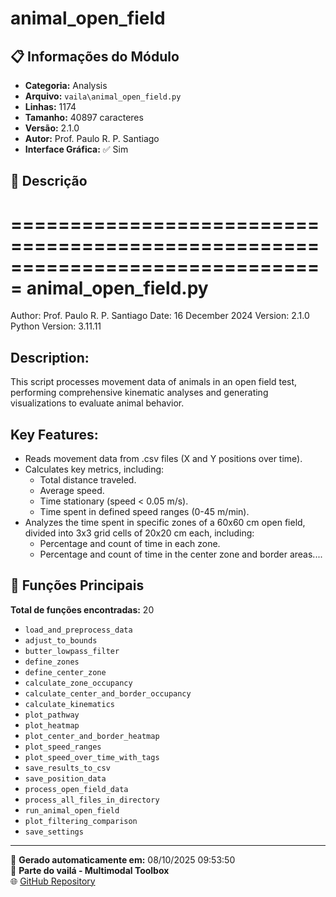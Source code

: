 # animal_open_field

## 📋 Informações do Módulo

- **Categoria:** Analysis
- **Arquivo:** `vaila\animal_open_field.py`
- **Linhas:** 1174
- **Tamanho:** 40897 caracteres
- **Versão:** 2.1.0
- **Autor:** Prof. Paulo R. P. Santiago
- **Interface Gráfica:** ✅ Sim

## 📖 Descrição


===============================================================================
animal_open_field.py
===============================================================================
Author: Prof. Paulo R. P. Santiago
Date: 16 December 2024
Version: 2.1.0
Python Version: 3.11.11

Description:
------------
This script processes movement data of animals in an open field test, performing
comprehensive kinematic analyses and generating visualizations to evaluate animal behavior.

Key Features:
-------------
- Reads movement data from .csv files (X and Y positions over time).
- Calculates key metrics, including:
  - Total distance traveled.
  - Average speed.
  - Time stationary (speed < 0.05 m/s).
  - Time spent in defined speed ranges (0-45 m/min).
- Analyzes the time spent in specific zones of a 60x60 cm open field, divided into
  3x3 grid cells of 20x20 cm each, including:
  - Percentage and count of time in each zone.
  - Percentage and count of time in the center zone and border areas....

## 🔧 Funções Principais

**Total de funções encontradas:** 20

- `load_and_preprocess_data`
- `adjust_to_bounds`
- `butter_lowpass_filter`
- `define_zones`
- `define_center_zone`
- `calculate_zone_occupancy`
- `calculate_center_and_border_occupancy`
- `calculate_kinematics`
- `plot_pathway`
- `plot_heatmap`
- `plot_center_and_border_heatmap`
- `plot_speed_ranges`
- `plot_speed_over_time_with_tags`
- `save_results_to_csv`
- `save_position_data`
- `process_open_field_data`
- `process_all_files_in_directory`
- `run_animal_open_field`
- `plot_filtering_comparison`
- `save_settings`




---

📅 **Gerado automaticamente em:** 08/10/2025 09:53:50  
🔗 **Parte do vailá - Multimodal Toolbox**  
🌐 [GitHub Repository](https://github.com/vaila-multimodaltoolbox/vaila)
